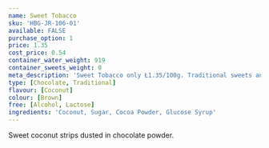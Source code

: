 ```yaml
---
name: Sweet Tobacco
sku: 'HBG-JR-106-01'
available: FALSE
purchase_option: 1
price: 1.35
cost_price: 0.54
container_water_weight: 919
container_sweets_weight: 0
meta_description: 'Sweet Tobacco only Ł1.35/100g. Traditional sweets and more at Humbugs Confectionery Store. Specialists in satisfying your sweet tooth!'
type: [Chocolate, Traditional]
flavour: [Coconut]
colour: [Brown]
free: [Alcohol, Lactose]
ingredients: 'Coconut, Sugar, Cocoa Powder, Glucose Syrup'
---
```

Sweet coconut strips dusted in chocolate powder.